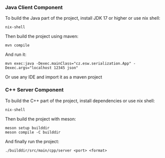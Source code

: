 ### Java Client Component

To build the Java part of the project, install JDK 17 or higher or use nix shell:

    nix-shell

Then build the project using maven:

    mvn compile

And run it:

    mvn exec:java -Dexec.mainClass="cz.esw.serialization.App" -Dexec.args="localhost 12345 json"

Or use any IDE and import it as a maven project
    

### C++ Server Component

To build the C++ part of the project, install dependencies or use nix shell:

	nix-shell

Then build the project with meson:

	meson setup builddir
	meson compile -C builddir

And finally run the project:

	./builddir/src/main/cpp/server <port> <format>
